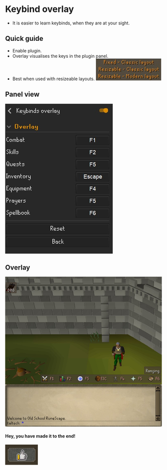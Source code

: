 # Keybind overlay
* It is easier to learn keybinds, when they are at your sight.

## Quick guide

* Enable plugin.
* Overlay visualises the keys in the plugin panel.
* Best when used with resizeable layouts.
![Image of available layouts](/readme_images/01.jpg)
## Panel view

![Image of the panel](/readme_images/02.jpg)

## Overlay

![Image of the overlay](/readme_images/03.jpg)


#### Hey, you have made it to the end!
![Image of thumbs up](/readme_images/04.jpg)


